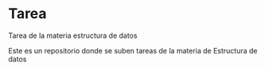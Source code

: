 # Tarea
Tarea de la materia estructura de datos

Este es un repositorio donde se suben tareas de la materia de Estructura de datos
